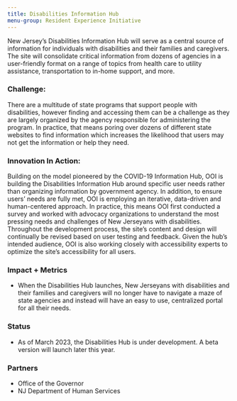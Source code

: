 ```yaml
---
title: Disabilities Information Hub
menu-group: Resident Experience Initiative
---
```


New Jersey’s Disabilities Information Hub will serve as a central source of information for individuals with disabilities and their families and caregivers. The site will consolidate critical information from dozens of agencies in a user-friendly format on a range of topics from health care to utility assistance, transportation to in-home support, and more.

### Challenge:
 There are a multitude of state programs that support people with disabilities, however finding and accessing them can be a challenge as they are largely organized by the agency responsible for administering the program. In practice, that means poring over dozens of different state websites to find information which increases the likelihood that users may not get the information or help they need.

### Innovation In Action:
 Building on the model pioneered by the COVID-19 Information Hub, OOI is building the Disabilities Information Hub around specific user needs rather than organizing information by government agency. In addition, to ensure users’ needs are fully met, OOI is employing an iterative, data-driven and human-centered approach. In practice, this means OOI first conducted a survey and worked with advocacy organizations to understand the most pressing needs and challenges of New Jerseyans with disabilities. Throughout the development process, the site’s content and design will continually be revised based on user testing and feedback. Given the hub’s intended audience, OOI is also working closely with accessibility experts to optimize the site’s accessibility for all users.

### Impact + Metrics

- When the Disabilities Hub launches, New Jerseyans with disabilities and their families and caregivers will no longer have to navigate a maze of state agencies and instead will have an easy to use, centralized portal for all their needs.

### Status

- As of March 2023, the Disabilities Hub is under development. A beta version will launch later this year.

### Partners

- Office of the Governor
- NJ Department of Human Services
